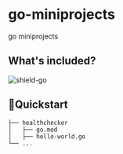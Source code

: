 # go-miniprojects

go miniprojects

## What's included?

![shield-go][shield-go]

## 🚀Quickstart

```
├── healthchecker
│   ├── go.mod
│   ├── hello-world.go
└── ...
```

[shield-go]: https://img.shields.io/badge/Golang-1.21.x-00ADD8?logo=go&logoColor=00ADD8&style=flat-square